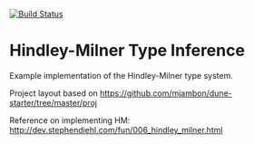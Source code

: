 [![Build Status](https://travis-ci.org/rkoeninger/hindley_milner.svg?branch=master)](https://travis-ci.org/rkoeninger/hindley_milner)

# Hindley-Milner Type Inference

Example implementation of the Hindley-Milner type system.

Project layout based on https://github.com/mjambon/dune-starter/tree/master/proj

Reference on implementing HM: http://dev.stephendiehl.com/fun/006_hindley_milner.html
